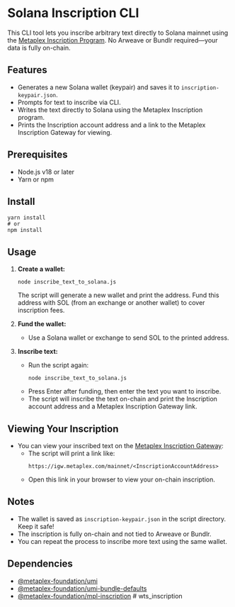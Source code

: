 # Solana Inscription CLI

This CLI tool lets you inscribe arbitrary text directly to Solana mainnet using the [Metaplex Inscription Program](https://developers.metaplex.com/inscription). No Arweave or Bundlr required—your data is fully on-chain.

## Features
- Generates a new Solana wallet (keypair) and saves it to `inscription-keypair.json`.
- Prompts for text to inscribe via CLI.
- Writes the text directly to Solana using the Metaplex Inscription program.
- Prints the Inscription account address and a link to the Metaplex Inscription Gateway for viewing.

## Prerequisites
- Node.js v18 or later
- Yarn or npm

## Install
```
yarn install
# or
npm install
```

## Usage
1. **Create a wallet:**
   ```
   node inscribe_text_to_solana.js
   ```
   The script will generate a new wallet and print the address. Fund this address with SOL (from an exchange or another wallet) to cover inscription fees.

2. **Fund the wallet:**
   - Use a Solana wallet or exchange to send SOL to the printed address.

3. **Inscribe text:**
   - Run the script again:
     ```
     node inscribe_text_to_solana.js
     ```
   - Press Enter after funding, then enter the text you want to inscribe.
   - The script will inscribe the text on-chain and print the Inscription account address and a Metaplex Inscription Gateway link.

## Viewing Your Inscription
- You can view your inscribed text on the [Metaplex Inscription Gateway](https://igw.metaplex.com/mainnet/):
  - The script will print a link like:
    ```
    https://igw.metaplex.com/mainnet/<InscriptionAccountAddress>
    ```
  - Open this link in your browser to view your on-chain inscription.

## Notes
- The wallet is saved as `inscription-keypair.json` in the script directory. Keep it safe!
- The inscription is fully on-chain and not tied to Arweave or Bundlr.
- You can repeat the process to inscribe more text using the same wallet.

## Dependencies
- [@metaplex-foundation/umi](https://github.com/metaplex-foundation/umi)
- [@metaplex-foundation/umi-bundle-defaults](https://github.com/metaplex-foundation/umi)
- [@metaplex-foundation/mpl-inscription](https://github.com/metaplex-foundation/mpl-inscription) # wts_inscription
